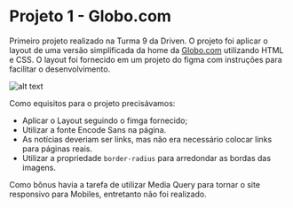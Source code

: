 # Projeto 1 - Globo.com

Primeiro projeto realizado na Turma 9 da Driven. O projeto foi aplicar o layout de uma versão simplificada da home da [Globo.com](https://globo.com) utilizando HTML e CSS. O layout foi fornecido em um projeto do figma com instruções para facilitar o desenvolvimento. 

![alt text][globo]

[globo]: https://www.notion.so/image/https%3A%2F%2Fs3-us-west-2.amazonaws.com%2Fsecure.notion-static.com%2F35d1f27a-69b9-401e-ac0a-420e98e209ef%2FCaptura_de_Tela_2021-10-15_as_16.30.35.png?table=block&id=b4404ced-5406-4e44-b00e-81ee6240ddd7&spaceId=f797e032-5eb2-4c9d-beb7-cd7181e19e47&width=2000&userId=91920aba-0e81-47fd-969c-550671f7d2f0&cache=v2 "Home Page do Globo que teriamos que aplicar."

Como equisitos para o projeto precisávamos:

* Aplicar o Layout seguindo o fimga fornecido;
* Utilizar a fonte Encode Sans na página.
* As notícias deveriam ser links, mas não era necessário colocar links para páginas reais.
* Utilizar a propriedade `border-radius` para arredondar as bordas das imagens.

Como bônus havia a tarefa de utilizar Media Query para tornar o site responsivo para Mobiles, entretanto não foi realizado.
